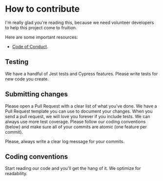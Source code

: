 # How to contribute

I'm really glad you're reading this, because we need volunteer developers to help this project come to fruition.

Here are some important resources:

- [Code of Conduct](./CODE_OF_CONDUCT.md).

## Testing

We have a handful of Jest tests and Cypress features. Please write tests for new code you create.

## Submitting changes

Please open a Pull Request with a clear list of what you've done. We have a Pull Request template you can use to document your changes. When you send a pull request, we will love you forever if you include tests. We can always use more test coverage. Please follow our coding conventions (below) and make sure all of your commits are atomic (one feature per commit).

Please, always write a clear log message for your commits.

## Coding conventions

Start reading our code and you'll get the hang of it. We optimize for readability.
